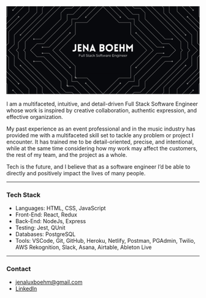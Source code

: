 <img src='github-header-white.png' alt='Jena Boehm - Full Stack Software Engineer' />

I am a multifaceted, intuitive, and detail-driven Full Stack Software Engineer whose work is inspired by creative collaboration, authentic expression, and effective organization.

My past experience as an event professional and in the music industry has provided me with a multifaceted skill set to tackle any problem or project I encounter. It has trained me to be detail-oriented, precise, and intentional, while at the same time considering how my work may affect the customers, the rest of my team, and the project as a whole. 

Tech is the future, and I believe that as a software engineer I’d be able to directly and positively impact the lives of many people.

---

### Tech Stack
- Languages: HTML, CSS, JavaScript
- Front-End: React, Redux
- Back-End: NodeJs, Express
- Testing: Jest, QUnit
- Databases: PostgreSQL
- Tools: VSCode, Git, GitHub, Heroku, Netlify, Postman, PGAdmin, Twilio, AWS Rekognition, Slack, Asana, Airtable, Ableton Live

---

### Contact
- jenaluxboehm@gmail.com
- [LinkedIn](https://www.linkedin.com/in/jenaboehm/)
